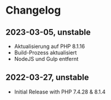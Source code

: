 # Changelog

2023-03-05, unstable
----------

* Aktualisierung auf PHP 8.1.16
* Build-Prozess aktualisiert
* NodeJS und Gulp entfernt 

2022-03-27, unstable
----------

* Initial Release with PHP 7.4.28 & 8.1.4
